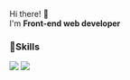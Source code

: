 Hi there! 👋<br/>
I'm <strong>Front-end web developer</strong>

<h3>💪Skills</h3><p/>
<img src="https://img.shields.io/badge/React-61DAFB?style=flat-square&logo=React&logoColor=white">
<img src="https://img.shields.io/badge/Javascript-F7DF1E?style=flat-square&logo=Javascript&logoColor=white"/>

